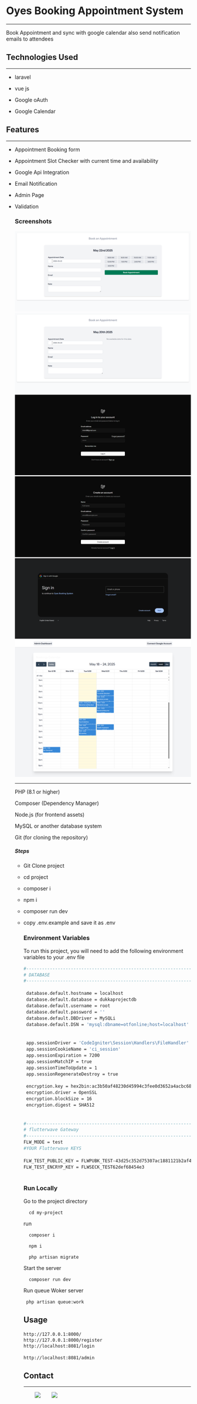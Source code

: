 # Oyes Booking Appointment System
<hr><p>Book Appointment and sync with google calendar also send notification emails to attendees</p><h2>Technologies Used</h2>
<hr><ul>
<li>laravel</li>
</ul><ul>
<li>vue js</li>
</ul><ul>
<li>Google oAuth</li>
</ul><ul>
<li>Google Calendar</li>
</ul><h2>Features</h2>
<hr><ul>
<li>Appointment Booking form</li>
</ul><ul>
<li>Appointment Slot Checker with current time and availability</li>
</ul><ul>
<li>Google Api Integration</li>
</ul><ul>
<li>Email Notification</li>
</ul><ul>
<li>Admin Page</li>
</ul><ul>
<li>Validation</li>


### Screenshots
<div align="center"> 
  <img src="public/screenshort/ss1.png" alt="screenshot" />
  <img src="public/screenshort/ss2.png" alt="screenshot" />
  <img src="public/screenshort/login.png" alt="screenshot" />
  <img src="public/screenshort/reg.png" alt="screenshot" />
  <img src="public/screenshort/oauth.png" alt="screenshot" />
  <img src="public/screenshort/admin.png" alt="screenshot" />
</div>

<hr><p>PHP (8.1 or higher)</p>
<p>Composer (Dependency Manager)</p>
<p>Node.js (for frontend assets)</p>
<p>MySQL or another database system</p>
<p>Git (for cloning the repository)</p><h5>Steps</h5><ul>
<li>Git Clone project</li>
</ul><ul>
<li>cd project</li>
</ul><ul>
<li>composer i</li>
</ul><ul>
<li>npm i</li>
</ul><ul>
<li>composer run dev</li>
</ul><ul>
<li>copy .env.example and save it as .env</li>


### Environment Variables

To run this project, you will need to add the following environment variables to your .env file

```bash
#--------------------------------------------------------------------
# DATABASE
#--------------------------------------------------------------------

 database.default.hostname = localhost
 database.default.database = dukkaprojectdb
 database.default.username = root
 database.default.password = ''
 database.default.DBDriver = MySQLi
 database.default.DSN = 'mysql:dbname=otfonline;host=localhost'
 
 
 app.sessionDriver = 'CodeIgniter\Session\Handlers\FileHandler'
 app.sessionCookieName = 'ci_session'
 app.sessionExpiration = 7200
 app.sessionMatchIP = true
 app.sessionTimeToUpdate = 1
 app.sessionRegenerateDestroy = true
 
 encryption.key = hex2bin:ac3b50af48230d45994c3fee0d3652a4acbc68a31c87f9c1add4219e447fdd62 
 encryption.driver = OpenSSL
 encryption.blockSize = 16
 encryption.digest = SHA512
 
 
#--------------------------------------------------------------------
# flutterwave Gateway
#--------------------------------------------------------------------
FLW_MODE = test
#YOUR Flutterwave KEYS

FLW_TEST_PUBLIC_KEY = FLWPUBK_TEST-43d25c352d75307ac1881121b2af4c23-X
FLW_TEST_ENCRYP_KEY = FLWSECK_TEST62def68454e3
 
```

<!-- Run Locally -->

### Run Locally

Go to the project directory

```
  cd my-project
```

run

```
  composer i
```
```
  npm i
```
```
  php artisan migrate
```

Start the server

```
  composer run dev
```

Run queue Woker server

```
 php artisan queue:work
```

<!-- Usage -->

## Usage

```dash
http://127.0.0.1:8000/
http://127.0.0.1:8000/register
http://localhost:8081/login

http://localhost:8081/admin
```

## Contact

<hr><p><span style="margin-right: 30px;"></span><a href="https://www.linkedin.com/in/0y3"><img target="_blank" src="https://cdn.jsdelivr.net/gh/devicons/devicon/icons/linkedin/linkedin-original.svg" style="width: 10%;"></a><span style="margin-right: 30px;"></span><a href="https://github.com/0y3"><img target="_blank" src="https://cdn.jsdelivr.net/gh/devicons/devicon/icons/github/github-original.svg" style="width: 10%;"></a></p>